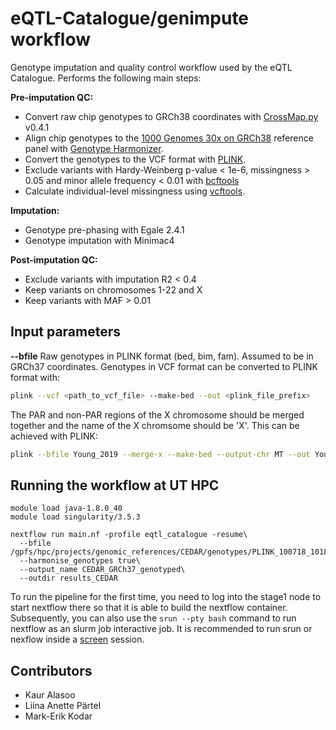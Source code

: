 # eQTL-Catalogue/genimpute workflow
Genotype imputation and quality control workflow used by the eQTL Catalogue. Performs the following main steps:

**Pre-imputation QC:**
- Convert raw chip genotypes to GRCh38 coordinates with [CrossMap.py](http://crossmap.sourceforge.net/) v0.4.1
- Align chip genotypes to the [1000 Genomes 30x on GRCh38](https://www.internationalgenome.org/data-portal/data-collection/30x-grch38) reference panel with [Genotype Harmonizer](https://github.com/molgenis/systemsgenetics/wiki/Genotype-Harmonizer).
- Convert the genotypes to the VCF format with [PLINK](https://www.cog-genomics.org/plink/1.9/). 
- Exclude variants with Hardy-Weinberg p-value < 1e-6, missingness > 0.05 and minor allele frequency < 0.01 with [bcftools](https://samtools.github.io/bcftools/)
- Calculate individual-level missingness using [vcftools](https://vcftools.github.io/perl_module.html).

**Imputation:**
- Genotype pre-phasing with Egale 2.4.1 
- Genotype imputation with Minimac4

**Post-imputation QC:**
- Exclude variants with imputation R2 < 0.4
- Keep variants on chromosomes 1-22 and X
- Keep variants with MAF > 0.01

## Input parameters

**--bfile**
Raw genotypes in PLINK format (bed, bim, fam). Assumed to be in GRCh37 coordinates.  Genotypes in VCF format can be converted to PLINK format with:

```bash
plink --vcf <path_to_vcf_file> --make-bed --out <plink_file_prefix>
```

The PAR and non-PAR regions of the X chromosome should be merged together and the name of the X chromsome should be 'X'. This can be achieved with PLINK:
```bash
plink --bfile Young_2019 --merge-x --make-bed --output-chr MT --out Young_2019_mergedX
```
  

## Running the workflow at UT HPC

```
module load java-1.8.0_40
module load singularity/3.5.3

nextflow run main.nf -profile eqtl_catalogue -resume\
  --bfile /gpfs/hpc/projects/genomic_references/CEDAR/genotypes/PLINK_100718_1018/CEDAR\
  --harmonise_genotypes true\
  --output_name CEDAR_GRCh37_genotyped\
  --outdir results_CEDAR
```

To run the pipeline for the first time, you need to log into the stage1 node to start nextflow there so that it is able to build the nextflow container. Subsequently, you can also use the `srun --pty bash` command to run nextflow as an slurm job interactive job. It is recommended to run srun or nexflow inside a [screen](https://linuxize.com/post/how-to-use-linux-screen/) session.

## Contributors
* Kaur Alasoo
* Liina Anette Pärtel
* Mark-Erik Kodar
